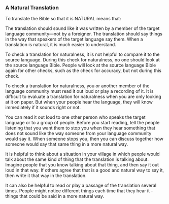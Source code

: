 
### A Natural Translation

To translate the Bible so that it is NATURAL means that:

The translation should sound like it was written by a member of the target language community—not by a foreigner. The translation should say things in the way that speakers of the target language say them. When a translation is natural, it is much easier to understand.

To check a translation for naturalness, it is not helpful to compare it to the source language. During this check for naturalness, no one should look at the source language Bible. People will look at the source language Bible again for other checks, such as the check for accuracy, but not during this check.

To check a translation for naturalness, you or another member of the language community must read it out loud or play a recording of it. It is difficult to evaluate a translation for naturalness when you are only looking at it on paper. But when your people hear the language, they will know immediately if it sounds right or not. 

You can read it out loud to one other person who speaks the target language or to a group of people. Before you start reading, tell the people listening that you want them to stop you when they hear something that does not sound like the way someone from your language community would say it. When someone stops you, then you can discuss together how someone would say that same thing in a more natural way.

It is helpful to think about a situation in your village in which people would talk about the same kind of thing that the translation is talking about. Imagine people that you know talking about that thing, and then say it out loud in that way. If others agree that that is a good and natural way to say it, then write it that way in the translation.

It can also be helpful to read or play a passage of the translation several times. People might notice different things each time that they hear it - things that could be said in a more natural way.